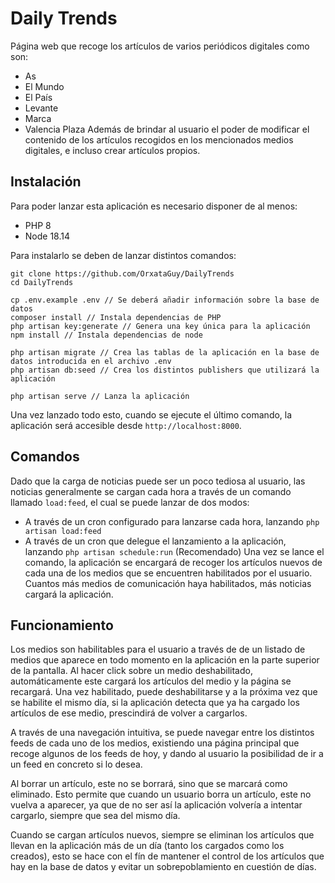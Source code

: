 # Daily Trends

Página web que recoge los artículos de varios periódicos digitales como son:
- As
- El Mundo
- El País
- Levante
- Marca
- Valencia Plaza
Además de brindar al usuario el poder de modificar el contenido de los artículos recogidos en los mencionados medios digitales, e incluso crear artículos propios.

## Instalación
Para poder lanzar esta aplicación es necesario disponer de al menos:
- PHP 8
- Node 18.14

Para instalarlo se deben de lanzar distintos comandos:
```
git clone https://github.com/OrxataGuy/DailyTrends
cd DailyTrends 

cp .env.example .env // Se deberá añadir información sobre la base de datos
composer install // Instala dependencias de PHP
php artisan key:generate // Genera una key única para la aplicación
npm install // Instala dependencias de node

php artisan migrate // Crea las tablas de la aplicación en la base de datos introducida en el archivo .env
php artisan db:seed // Crea los distintos publishers que utilizará la aplicación

php artisan serve // Lanza la aplicación
```

Una vez lanzado todo esto, cuando se ejecute el último comando, la aplicación será accesible desde `http://localhost:8000`.

## Comandos
Dado que la carga de noticias puede ser un poco tediosa al usuario, las noticias generalmente se cargan cada hora a través de un comando llamado `load:feed`,  el cual se puede lanzar de dos modos:
- A través de un cron configurado para lanzarse cada hora, lanzando `php artisan load:feed`
- A través de un cron que delegue el lanzamiento a la aplicación, lanzando `php artisan schedule:run` (Recomendado)
Una vez se lance el comando, la aplicación se encargará de recoger los artículos nuevos de cada una de los medios que se encuentren habilitados por el usuario. Cuantos más medios de comunicación haya habilitados, más noticias cargará la aplicación. 

## Funcionamiento
Los medios son habilitables para el usuario a través de de un listado de medios que aparece en todo momento en la aplicación en la parte superior de la pantalla. Al hacer click sobre un medio deshabilitado, automáticamente este cargará los artículos del medio y la página se recargará. Una vez habilitado, puede deshabilitarse y a la próxima vez que se habilite el mismo día, si la aplicación detecta que ya ha cargado los artículos de ese medio, prescindirá de volver a cargarlos.

A través de una navegación intuitiva, se puede navegar entre los distintos feeds de cada uno de los medios, existiendo una página principal que recoge algunos de los feeds de hoy, y dando al usuario la posibilidad de ir a un feed en concreto si lo desea.

Al borrar un artículo, este no se borrará, sino que se marcará como eliminado. Esto permite que cuando un usuario borra un artículo, este no vuelva a aparecer, ya que de no ser así la aplicación volvería a intentar cargarlo, siempre que sea del mismo día.

Cuando se cargan artículos nuevos, siempre se eliminan los artículos que llevan en la aplicación más de un día (tanto los cargados como los creados), esto se hace con el fín de mantener el control de los artículos que hay en la base de datos y evitar un sobrepoblamiento en cuestión de días.

<!-- img src="https://img.shields.io/packagist/dt/laravel/framework" alt="Total Downloads" -->
